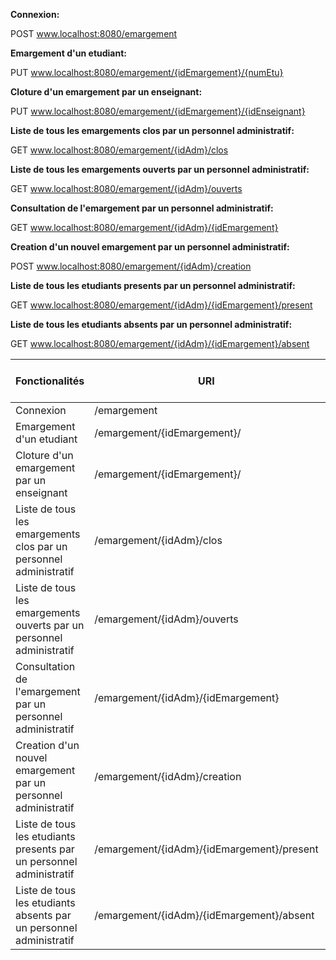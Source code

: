 **Connexion:**

POST
www.localhost:8080/emargement

**Emargement d'un etudiant:**

PUT
www.localhost:8080/emargement/{idEmargement}/{numEtu}

**Cloture d'un emargement par un enseignant:**

PUT
www.localhost:8080/emargement/{idEmargement}/{idEnseignant}

**Liste de tous les emargements clos par un personnel administratif:**

GET
www.localhost:8080/emargement/{idAdm}/clos

**Liste de tous les emargements ouverts par un personnel administratif:**

GET
www.localhost:8080/emargement/{idAdm}/ouverts

**Consultation de l'emargement par un personnel administratif:**

GET
www.localhost:8080/emargement/{idAdm}/{idEmargement}

**Creation d'un nouvel emargement par un personnel administratif:**

POST
www.localhost:8080/emargement/{idAdm}/creation

**Liste de tous les etudiants presents par un personnel administratif:**

GET
www.localhost:8080/emargement/{idAdm}/{idEmargement}/present

**Liste de tous les etudiants absents par un personnel administratif:**

GET
www.localhost:8080/emargement/{idAdm}/{idEmargement}/absent




| Fonctionalités                                                       | URI                                        | Méthode | Paramètres de la requête |
|:---------------------------------------------------------------------|--------------------------------------------|---------|--------------------------|
| Connexion                                                            | /emargement                                | POST    |                          |
| Emargement d'un etudiant                                             | /emargement/{idEmargement}/                | PUT     |                          |
| Cloture d'un emargement par un enseignant                            | /emargement/{idEmargement}/  | PUT     |                          |
| Liste de tous les emargements clos par un personnel administratif    | /emargement/{idAdm}/clos                   | GET     |                          |
| Liste de tous les emargements ouverts par un personnel administratif | /emargement/{idAdm}/ouverts                | GET     |                          |
| Consultation de l'emargement par un personnel administratif          | /emargement/{idAdm}/{idEmargement}         | GET     |                          |
| Creation d'un nouvel emargement par un personnel administratif       | /emargement/{idAdm}/creation               | POST     |                          |
| Liste de tous les etudiants presents par un personnel administratif  | /emargement/{idAdm}/{idEmargement}/present | GET     |                          |
| Liste de tous les etudiants absents par un personnel administratif   | /emargement/{idAdm}/{idEmargement}/absent  | GET     |                          |
